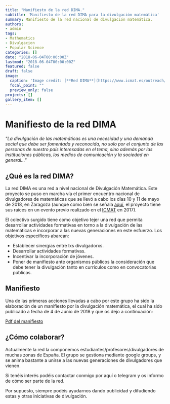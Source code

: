```yaml
---
title: "Manifiesto de la red DIMA."
subtitle: 'Manifiesto de la red DIMA para la divulgación matemática'
summary: Manifiesto de la red nacional de divulgación matemática.
authors:
- admin
tags:
- Mathematics
- Divulgacion
- Popular Science
categories: []
date: "2018-06-04T00:00:00Z"
lastmod: "2018-06-04T00:00:00Z"
featured: false
draft: false
image:
  caption: 'Image credit: [**Red DIMA**](https://www.icmat.es/outreach/dima)'
  focal_point: ""
  preview_only: false
projects: []
gallery_item: []
---
```

# Manifiesto de la red DIMA

*"La divulgación de las matemáticas es una necesidad y una demanda social que debe ser fomentada y reconocida, no solo por el conjunto de las personas de nuestro país interesadas en el tema, sino además por las instituciones públicas, los medios de comunicación y la sociedad en general..."*

## ¿Qué es la red DIMA?

 La red DIMA es una red a nivel nacional de Divulgación Matemática. Este proyecto se puso en marcha vía el primer encuentro nacional de divulgadores de matemáticas que se llevó a cabo los días 10 y 11 de mayo de 2018, en Zaragoza (aunque como bien se señala [aquí](https://www.abc.es/ciencia/abci-manifiesto-reconocimiento-divulgacion-matematicas-201806041041_noticia.html#), el proyecto tiene sus raíces en un evento previo realizado en el [ICMAT](https://www.icmat.es/) en 2017).

El colectivo surgido tiene como objetivo tejer una red que permita desarrollar actividades formativas en torno a la divulgación de las matemáticas e incorporar a las nuevas generaciones en este esfuerzo.
Los  objetivos  específicos abarcan: 
- Establecer sinergías entre lxs divulgadorxs. 
- Desarrollar actividades formativas.
- Incentivar la incorporación de jóvenes. 
- Poner de manifiesto ante organismos públicos la consideración que debe tener la divulgación tanto en currículos como en convocatorias públicas.

## Manifiesto 

Una de las primeras acciones llevadas a cabo por este grupo ha sido la elaboración de un manifiesto por la divulgación matemática, el cual ha sido publicado a fecha de 4 de Junio de 2018 y que os dejo a continuación:

[Pdf del manifiesto](https://raw.githubusercontent.com/thebooort/Personal-Blog/static/files/Manifiesto-DEF.pdf)

## ¿Cómo colaborar?

Actualmente la red la componemos estudiantes/profesores/divulgadores de muchas zonas de España.
El grupo se gestiona mediante google groups, y se anima bastante a unirse a las nuevas generaciones de divulgadores que vienen.

 Si tenéis interés podéis contactar conmigo por aquí o telegram y os informo de cómo ser parte de la red. 

Por supuesto, siempre podéis ayudarnos dando publicidad y difudiendo estas y otras iniciativas de divulgación. 
